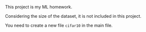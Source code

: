 This project is my ML homework.

Considering the size of the dataset, it is not included in this project.

You need to create a new file `cifar10` in the main file.

